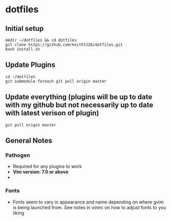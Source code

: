 # dotfiles

## Initial setup

```
mkdir ~/dotfiles && cd dotfiles
git clone https://github.com/keitht226/dotfiles.git .
bash install.sh
```

## Update Plugins

```
cd ~/dotfiles
git submodule foreach git pull origin master
```

## Update everything (plugins will be up to date with my github but not necessarily up to date with latest verison of plugin)
```
git pull origin master 
```
## General Notes
### Pathogen
* Required for any plugins to work
* __Vim version: 7.0 or above__
* 
### Fonts
* Fonts seem to vary in appearance and name depending on where gvim is being launched from. See notes in vimrc on how to adjust fonts to you liking
